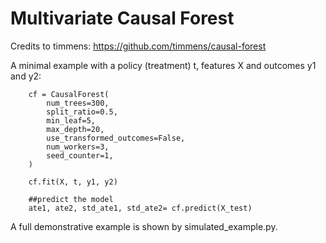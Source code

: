 # Multivariate Causal Forest


Credits to timmens: https://github.com/timmens/causal-forest

A minimal example with a policy (treatment) t, features X and outcomes y1 and y2:

```
    cf = CausalForest(
        num_trees=300,
        split_ratio=0.5,
        min_leaf=5,
        max_depth=20,
        use_transformed_outcomes=False,
        num_workers=3,
        seed_counter=1,    
    )

    cf.fit(X, t, y1, y2)

    ##predict the model
    ate1, ate2, std_ate1, std_ate2= cf.predict(X_test)

```

A full demonstrative example is shown by simulated_example.py. 
